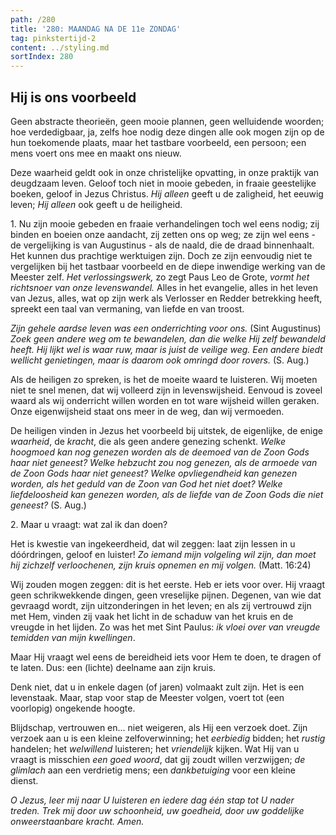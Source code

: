 ```yaml
---
path: /280
title: '280: MAANDAG NA DE 11e ZONDAG'
tag: pinkstertijd-2
content: ../styling.md
sortIndex: 280
---
```


## Hij is ons voorbeeld

Geen abstracte theorieën, geen mooie plannen, geen welluidende woorden; hoe verdedigbaar, ja, zelfs hoe nodig deze dingen alle ook mogen zijn op de hun toekomende plaats, maar het tastbare voorbeeld, een persoon; een mens voert ons mee en maakt ons nieuw.

Deze waarheid geldt ook in onze christelijke opvatting, in onze praktijk van deugdzaam leven. Geloof toch niet in mooie gebeden, in fraaie geestelijke boeken, geloof in Jezus Christus. _Hij alleen_ geeft u de zaligheid, het eeuwig leven; _Hij alleen_ ook geeft u de heiligheid.

1\. Nu zijn mooie gebeden en fraaie verhandelingen toch wel eens nodig; zij binden en boeien onze aandacht, zij zetten ons op weg; ze zijn wel eens - de vergelijking is van Augustinus - als de naald, die de draad binnenhaalt. Het kunnen dus prachtige werktuigen zijn. Doch ze zijn eenvoudig niet te vergelijken bij het tastbaar voorbeeld en de diepe inwendige werking van de Meester zelf. _Het verlossingswerk,_ zo zegt Paus Leo de Grote, _vormt het richtsnoer van onze levenswandel._ Alles in het evangelie, alles in het leven van Jezus, alles, wat op zijn werk als Verlosser en Redder betrekking heeft, spreekt een taal van vermaning, van liefde en van troost.

_Zijn gehele aardse leven was een onderrichting voor ons._ (Sint Augustinus) _Zoek geen andere weg om te bewandelen, dan die welke Hij zelf bewandeld heeft. Hij lijkt wel is waar ruw, maar is juist de veilige weg. Een andere biedt wellicht genietingen, maar is daarom ook omringd door rovers._ (S. Aug.)

Als de heiligen zo spreken, is het de moeite waard te luisteren. Wij moeten niet te snel menen, dat wij volleerd zijn in levenswijsheid. Eenvoud is zoveel waard als wij onderricht willen worden en tot ware wijsheid willen geraken. Onze eigenwijsheid staat ons meer in de weg, dan wij vermoeden.

De heiligen vinden in Jezus het voorbeeld bij uitstek, de eigenlijke, de enige _waarheid_, de _kracht_, die als geen andere genezing schenkt. _Welke hoogmoed kan nog genezen worden als de deemoed van de Zoon Gods haar niet geneest? Welke hebzucht zou nog genezen, als de armoede van de Zoon Gods haar niet geneest? Welke opvliegendheid kan genezen worden, als het geduld van de Zoon van God het niet doet? Welke liefdeloosheid kan genezen worden, als de liefde van de Zoon Gods die niet geneest?_ (S. Aug.)

2\. Maar u vraagt: wat zal ik dan doen?

Het is kwestie van ingekeerdheid, dat wil zeggen: laat zijn lessen in u dóórdringen, geloof en luister! _Zo iemand mijn volgeling wil zijn, dan moet hij zichzelf verloochenen, zijn kruis opnemen en mij volgen._ (Matt. 16:24)

Wij zouden mogen zeggen: dit is het eerste. Heb er iets voor over. Hij vraagt geen schrikwekkende dingen, geen vreselijke pijnen. Degenen, van wie dat gevraagd wordt, zijn uitzonderingen in het leven; en als zij vertrouwd zijn met Hem, vinden zij vaak het licht in de schaduw van het kruis en de vreugde in het lijden. Zo was het met Sint Paulus: _ik vloei over van vreugde temidden van mijn kwellingen_.

Maar Hij vraagt wel eens de bereidheid iets voor Hem te doen, te dragen of te laten. Dus: een (lichte) deelname aan zijn kruis.

Denk niet, dat u in enkele dagen (of jaren) volmaakt zult zijn. Het is een levenstaak. Maar, stap voor stap de Meester volgen, voert tot (een voorlopig) ongekende hoogte.

Blijdschap, vertrouwen en... niet weigeren, als Hij een verzoek doet. Zijn verzoek aan u is een kleine zelfoverwinning; het _eerbiedig_ bidden; het _rustig_ handelen; het _welwillend_ luisteren; het _vriendelijk_ kijken. Wat Hij van u vraagt is misschien _een goed woord_, dat gij zoudt willen verzwijgen; _de glimlach_ aan een verdrietig mens; een _dankbetuiging_ voor een kleine dienst.

_O Jezus, leer mij naar U luisteren en iedere dag één stap tot U nader treden. Trek mij door uw schoonheid, uw goedheid, door uw goddelijke onweerstaanbare kracht. Amen._
